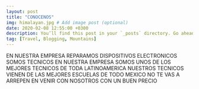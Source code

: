 ```yaml
---
layout: post
title: "CONOCENOS"
img: himalayan.jpg # Add image post (optional)
date: 2020-02-08 12:55:00 +0300
description: You’ll find this post in your `_posts` directory. Go ahead and edit it and re-build the site to see your changes. # Add post description (optional)
tag: [Travel, Blogging, Mountains]
---
```

EN NUESTRA EMPRESA REPARAMOS DISPOSITIVOS ELECTRONICOS SOMOS TECNICOS 
EN NUESTRA EMPRESA SOMOS UNOS DE LOS MEJORES TECNICOS DE TODA LATINOAMERICA 
NUESTROS TECNICOS VIENEN DE LAS MEJORES ESCUELAS DE TODO MEXICO 
NO TE VAS A ARREPEN EN VENIR CON NOSOTROS CON UN BUEN PRECIO


